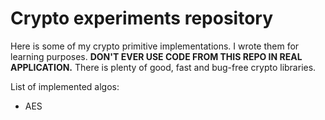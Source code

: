 # Crypto experiments repository

Here is some of my crypto primitive implementations. I wrote them for learning purposes.
**DON'T EVER USE CODE FROM THIS REPO IN REAL APPLICATION.** There is plenty of good, fast and bug-free crypto libraries.

List of implemented algos:

- AES
